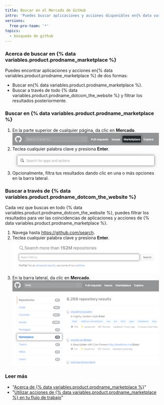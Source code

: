 ```yaml
---
title: Buscar en el Mercado de GitHub
intro: 'Puedes buscar aplicaciones y acciones disponibles en{% data variables.product.prodname_marketplace %}.'
versions:
  free-pro-team: '*'
topics:
  - búsqueda de github
---
```


### Acerca de buscar en {% data variables.product.prodname_marketplace %}

Puedes encontrar aplicaciones y acciones en{% data variables.product.prodname_marketplace %} de dos formas:

- Buscar en{% data variables.product.prodname_marketplace %}.
- Buscar a través de todo {% data variables.product.prodname_dotcom_the_website %} y filtrar los resultados posteriormente.

### Buscar en {% data variables.product.prodname_marketplace %}

1. En la parte superior de cualquier página, da clic en **Mercado**. ![Enlace a Mercado](/assets/images/help/search/marketplace-link.png)
2. Teclea cualquier palabra clave y presiona **Enter**. ![Buscar linter en {% data variables.product.prodname_marketplace %}](/assets/images/help/search/marketplace-apps-and-actions-search-field.png)
3. Opcionalmente, filtra tus resultados dando clic en una o más opciones en la barra lateral.

### Buscar a través de {% data variables.product.prodname_dotcom_the_website %}

Cada vez que buscas en todo {% data variables.product.prodname_dotcom_the_website %}, puedes filtrar los resultados para ver las coincidencias de aplicaciones y acciones de {% data variables.product.prodname_marketplace %}.

1. Navega hasta https://github.com/search.
2. Teclea cualquier palabra clave y presiona **Enter**. ![campo buscar](/assets/images/help/search/search-field.png)
3. En la barra lateral, da clic en **Mercado**. ![Buscar resultados para linter con la opción del menú lateral del Mercado resaltada](/assets/images/help/search/marketplace-left-side-navigation.png)

### Leer más

- "[Acerca de {% data variables.product.prodname_marketplace %}](/github/customizing-your-github-workflow/about-github-marketplace)"
- "[Utilizar acciones de {% data variables.product.prodname_marketplace %} en tu flujo de trabajo](/actions/automating-your-workflow-with-github-actions/using-actions-from-github-marketplace-in-your-workflow)"

